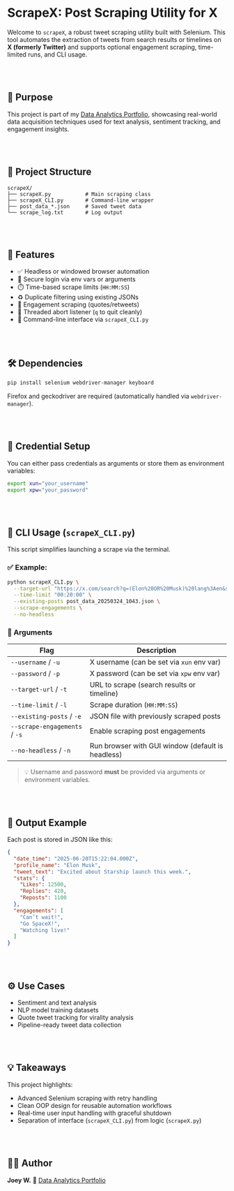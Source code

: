 # ScrapeX: Post Scraping Utility for X

Welcome to `scrapeX`, a robust tweet scraping utility built with Selenium. This tool automates the extraction of tweets from search results or timelines on **X (formerly Twitter)** and supports optional engagement scraping, time-limited runs, and CLI usage.

<br><br>

## 🧠 Purpose

This project is part of my [Data Analytics Portfolio](https://github.com/YOUR_USERNAME/Data-Analytics-Portfolio), showcasing real-world data acquisition techniques used for text analysis, sentiment tracking, and engagement insights.

<br><br>

## 📂 Project Structure

```plaintext
scrapeX/
├── scrapeX.py           # Main scraping class
├── scrapeX_CLI.py       # Command-line wrapper
├── post_data_*.json     # Saved tweet data
└── scrape_log.txt       # Log output
```

<br><br>

## 🔧 Features

* ✅ Headless or windowed browser automation
* 🔐 Secure login via env vars or arguments
* ⏱️ Time-based scrape limits (`HH:MM:SS`)
* ♻️ Duplicate filtering using existing JSONs
* 💬 Engagement scraping (quotes/retweets)
* 🧵 Threaded abort listener (`q` to quit cleanly)
* 🧪 Command-line interface via `scrapeX_CLI.py`

<br><br>

## 🛠️ Dependencies

```bash
pip install selenium webdriver-manager keyboard
```

Firefox and geckodriver are required (automatically handled via `webdriver-manager`).

<br><br>

## 🔐 Credential Setup

You can either pass credentials as arguments or store them as environment variables:

```bash
export xun="your_username"
export xpw="your_password"
```

<br><br>

## 🚀 CLI Usage (`scrapeX_CLI.py`)

This script simplifies launching a scrape via the terminal.

### ✅ Example:

```bash
python scrapeX_CLI.py \
  --target-url "https://x.com/search?q=(Elon%20OR%20Musk)%20lang%3Aen&src=typed_query" \
  --time-limit "00:20:00" \
  --existing-posts post_data_20250324_1043.json \
  --scrape-engagements \
  --no-headless
```

### 🧾 Arguments

| Flag                          | Description                                       |
| ----------------------------- | ------------------------------------------------- |
| `--username` / `-u`           | X username (can be set via `xun` env var)         |
| `--password` / `-p`           | X password (can be set via `xpw` env var)         |
| `--target-url` / `-t`         | URL to scrape (search results or timeline)        |
| `--time-limit` / `-l`         | Scrape duration (`HH:MM:SS`)                      |
| `--existing-posts` / `-e`     | JSON file with previously scraped posts           |
| `--scrape-engagements` / `-s` | Enable scraping post engagements                  |
| `--no-headless` / `-n`        | Run browser with GUI window (default is headless) |

> 💡 Username and password **must** be provided via arguments or environment variables.

<br><br>

## 📝 Output Example

Each post is stored in JSON like this:

```json
{
  "date_time": "2025-06-20T15:22:04.000Z",
  "profile_name": "Elon Musk",
  "tweet_text": "Excited about Starship launch this week.",
  "stats": {
    "Likes": 12500,
    "Replies": 420,
    "Reposts": 1100
  },
  "engagements": [
    "Can’t wait!",
    "Go SpaceX!",
    "Watching live!"
  ]
}
```

<br><br>

## ⚙️ Use Cases

* Sentiment and text analysis
* NLP model training datasets
* Quote tweet tracking for virality analysis
* Pipeline-ready tweet data collection

<br><br>

## 💡 Takeaways

This project highlights:

* Advanced Selenium scraping with retry handling
* Clean OOP design for reusable automation workflows
* Real-time user input handling with graceful shutdown
* Separation of interface (`scrapeX_CLI.py`) from logic (`scrapeX.py`)

<br><br>

## 🧑‍💻 Author

**Joey W.**
📂 [Data Analytics Portfolio](https://github.com/YOUR_USERNAME/Data-Analytics-Portfolio)

